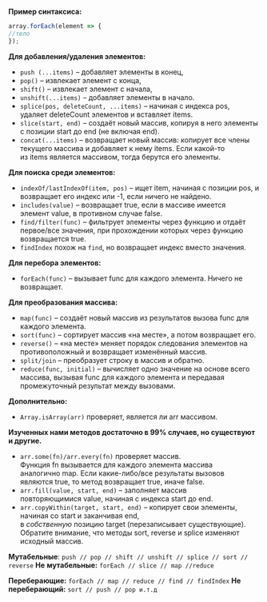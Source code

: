 **Пример синтаксиса:**
```js
array.forEach(element => {
//тело
});
```

**Для добавления/удаления элементов:**
-   `push (...items)` – добавляет элементы в конец,
-   `pop()` – извлекает элемент с конца,
-   `shift()` – извлекает элемент с начала,
-   `unshift(...items)` – добавляет элементы в начало.
-   `splice(pos, deleteCount, ...items)` – начиная с индекса pos, удаляет deleteCount элементов и вставляет items.
-   `slice(start, end)` – создаёт новый массив, копируя в него элементы с позиции start до end (не включая end).
-   `concat(...items)` – возвращает новый массив: копирует все члены текущего массива и добавляет к нему items. Если какой-то из items является массивом, тогда берутся его элементы.

**Для поиска среди элементов:**
-   `indexOf/lastIndexOf(item, pos)` – ищет item, начиная с позиции pos, и возвращает его индекс или -1, если ничего не найдено.
-   `includes(value)` – возвращает true, если в массиве имеется элемент value, в противном случае false.
-  `find/filter(func)` – фильтрует элементы через функцию и отдаёт первое/все значения, при прохождении которых через функцию возвращается true.
-  `findIndex` похож на `find`, но возвращает индекс вместо значения.

**Для перебора элементов:**
-   `forEach(func)` – вызывает func для каждого элемента. Ничего не возвращает.

**Для преобразования массива:**
-   `map(func)` – создаёт новый массив из результатов вызова func для каждого элемента.
-   `sort(func)` – сортирует массив «на месте», а потом возвращает его.
-   `reverse()` – «на месте» меняет порядок следования элементов на противоположный и возвращает изменённый массив.
-   `split/join` – преобразует строку в массив и обратно.
-   `reduce(func, initial)` – вычисляет одно значение на основе всего массива, вызывая func для каждого элемента и передавая промежуточный результат между вызовами.

**Дополнительно:**
-   `Array.isArray(arr)` проверяет, является ли arr массивом.

**Изученных нами методов достаточно в 99% случаев, но существуют и другие.**
-   `arr.some(fn)/arr.every(fn)` проверяет массив.
Функция fn вызывается для каждого элемента массива аналогично map. Если какие-либо/все результаты вызовов являются true, то метод возвращает true, иначе false.
-   `arr.fill(value, start, end)` – заполняет массив повторяющимися value, начиная с индекса start до end.
-   `arr.copyWithin(target, start, end)` – копирует свои элементы, начиная со start и заканчивая end, в _собственную_ позицию target (перезаписывает существующие).
Обратите внимание, что методы sort, reverse и splice изменяют исходный массив.

**Мутабельные**:  `push // pop // shift // unshift // splice // sort // reverse`
**Не** **мутабельные:** `forEach // slice // map //reduce`

**Переберающие:**  `forEach // map // reduce // find // findIndex`
**Не переберающий:**  `sort // push // pop и.т.д`